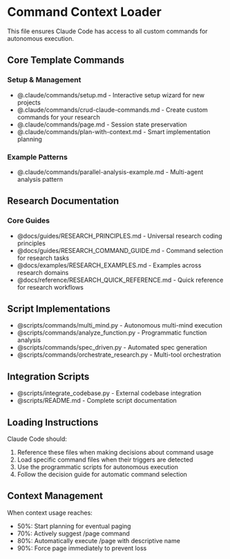 # Command Context Loader

This file ensures Claude Code has access to all custom commands for autonomous execution.

## Core Template Commands

### Setup & Management
- @.claude/commands/setup.md - Interactive setup wizard for new projects
- @.claude/commands/crud-claude-commands.md - Create custom commands for your research
- @.claude/commands/page.md - Session state preservation
- @.claude/commands/plan-with-context.md - Smart implementation planning

### Example Patterns
- @.claude/commands/parallel-analysis-example.md - Multi-agent analysis pattern

## Research Documentation

### Core Guides
- @docs/guides/RESEARCH_PRINCIPLES.md - Universal research coding principles
- @docs/guides/RESEARCH_COMMAND_GUIDE.md - Command selection for research tasks
- @docs/examples/RESEARCH_EXAMPLES.md - Examples across research domains
- @docs/reference/RESEARCH_QUICK_REFERENCE.md - Quick reference for research workflows

## Script Implementations
- @scripts/commands/multi_mind.py - Autonomous multi-mind execution
- @scripts/commands/analyze_function.py - Programmatic function analysis
- @scripts/commands/spec_driven.py - Automated spec generation
- @scripts/commands/orchestrate_research.py - Multi-tool orchestration

## Integration Scripts
- @scripts/integrate_codebase.py - External codebase integration
- @scripts/README.md - Complete script documentation

## Loading Instructions

Claude Code should:
1. Reference these files when making decisions about command usage
2. Load specific command files when their triggers are detected
3. Use the programmatic scripts for autonomous execution
4. Follow the decision guide for automatic command selection

## Context Management

When context usage reaches:
- 50%: Start planning for eventual paging
- 70%: Actively suggest /page command
- 80%: Automatically execute /page with descriptive name
- 90%: Force page immediately to prevent loss